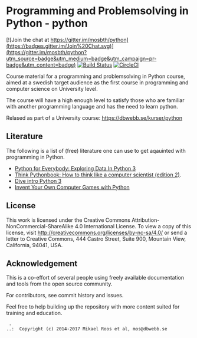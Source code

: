 Programming and Problemsolving in Python - python
===================

[![Join the chat at https://gitter.im/mosbth/python](https://badges.gitter.im/Join%20Chat.svg)](https://gitter.im/mosbth/python?utm_source=badge&utm_medium=badge&utm_campaign=pr-badge&utm_content=badge)
[![Build Status](https://travis-ci.org/dbwebb-se/python.svg)](https://travis-ci.org/dbwebb-se/python)
[![CircleCI](https://circleci.com/gh/dbwebb-se/python.svg?style=svg)](https://circleci.com/gh/dbwebb-se/python)

Course material for a programming and problemsolving in Python course, aimed at a swedish target audience as the first course in programming and computer science on University level.

The course will have a high enough level to satisfy those who are familiar with another programming language and has the need to learn python.

Relased as part of a University course: https://dbwebb.se/kurser/python



Literature
-------------------

The following is a list of (free) literature one can use to get aqauinted with programming in Python.

* [Python for Everybody: Exploring Data In Python 3](https://www.py4e.com/book)
* [Think Pythonbook: How to think like a computer scientist (edition 2)](http://greenteapress.com/wp/think-python-2e/).
* [Dive intro Python 3](http://www.diveintopython3.net/)
* [Invent Your Own Computer Games with Python](http://inventwithpython.com/chapters/)



License
-------------------

This work is licensed under the Creative Commons Attribution-NonCommercial-ShareAlike 4.0 International License. To view a copy of this license, visit http://creativecommons.org/licenses/by-nc-sa/4.0/ or send a letter to Creative Commons, 444 Castro Street, Suite 900, Mountain View, California, 94041, USA.



Acknowledgement
-------------------

This is a co-effort of several people using freely available documentation and tools from the open source community.

For contributors, see commit history and issues.

Feel free to help building up the repository with more content suited for training and education.




```
 .
..:  Copyright (c) 2014-2017 Mikael Roos et al, mos@dbwebb.se
```
